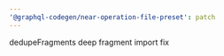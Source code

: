 ```yaml
---
'@graphql-codegen/near-operation-file-preset': patch
---
```


dedupeFragments deep fragment import fix

